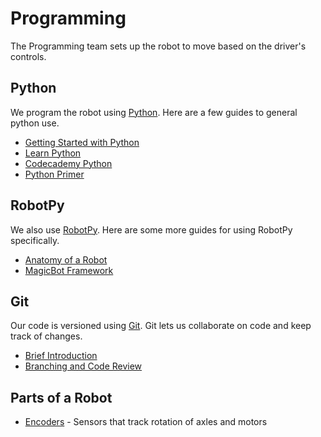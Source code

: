 # Programming

The Programming team sets up the robot to move based on the driver's controls.

## Python
We program the robot using [Python](https://www.python.org/). Here are a few guides to general python use.

- [Getting Started with Python](getting-started)
- [Learn Python](https://www.learnpython.org/)
- [Codecademy Python](https://www.codecademy.com/learn/learn-python)
- [Python Primer](https://robotpy.readthedocs.io/en/stable/guide/python.html#python-primer)

## RobotPy
We also use [RobotPy](https://robotpy.readthedocs.io/en/stable/). Here are some more guides for using RobotPy specifically.

- [Anatomy of a Robot](https://robotpy.readthedocs.io/en/stable/guide/anatomy.html)
- [MagicBot Framework](https://robotpy.readthedocs.io/en/stable/frameworks/magicbot.html)

## Git
Our code is versioned using [Git](https://git-scm.com/). Git lets us collaborate on code and keep track of changes.

- [Brief Introduction](https://try.github.io)
- [Branching and Code Review](branching)

## Parts of a Robot

- [Encoders](encoders) - Sensors that track rotation of axles and motors
